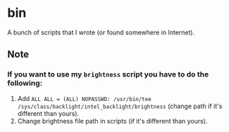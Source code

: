 # bin

A bunch of scripts that I wrote (or found somewhere in Internet).

## Note

### If you want to use my `brightness` script you have to do the following:

1. Add `ALL ALL = (ALL) NOPASSWD: /usr/bin/tee /sys/class/backlight/intel_backlight/brightness` (change path if it's different than yours).
2. Change brightness file path in scripts (if it's different than yours).